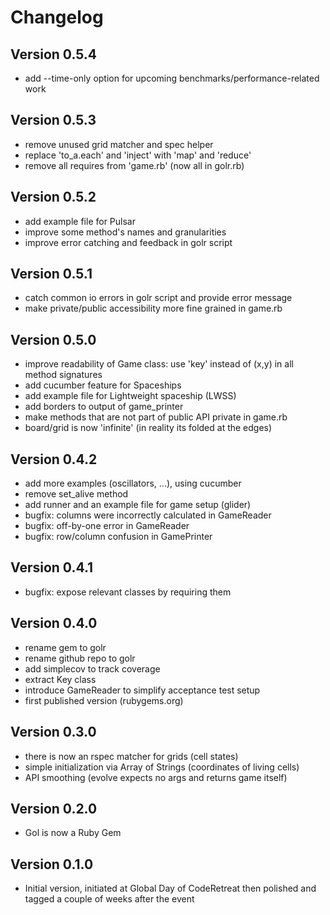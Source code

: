 Changelog
=========

Version 0.5.4
-------------
* add --time-only option for upcoming benchmarks/performance-related work

Version 0.5.3
-------------
* remove unused grid matcher and spec helper
* replace 'to_a.each' and 'inject' with 'map' and 'reduce'
* remove all requires from 'game.rb' (now all in golr.rb)

Version 0.5.2
-------------
* add example file for Pulsar
* improve some method's names and granularities
* improve error catching and feedback in golr script

Version 0.5.1
-------------

* catch common io errors in golr script and provide error message
* make private/public accessibility more fine grained in game.rb

Version 0.5.0
-------------

* improve readability of Game class: use 'key' instead of (x,y) in all method signatures
* add cucumber feature for Spaceships
* add example file for Lightweight spaceship (LWSS)
* add borders to output of game_printer
* make methods that are not part of public API private in game.rb
* board/grid is now 'infinite' (in reality its folded at the edges)

Version 0.4.2
-------------

* add more examples (oscillators, ...), using cucumber
* remove set_alive method
* add runner and an example file for game setup (glider)
* bugfix: columns were incorrectly calculated in GameReader
* bugfix: off-by-one error in GameReader
* bugfix: row/column confusion in GamePrinter

Version 0.4.1
-------------

* bugfix: expose relevant classes by requiring them

Version 0.4.0
-------------

* rename gem to golr
* rename github repo to golr
* add simplecov to track coverage
* extract Key class
* introduce GameReader to simplify acceptance test setup
* first published version (rubygems.org)

Version 0.3.0
-------------

* there is now an rspec matcher for grids (cell states)
* simple initialization via Array of Strings (coordinates of living cells)
* API smoothing (evolve expects no args and returns game itself)

Version 0.2.0
-------------

* Gol is now a Ruby Gem

Version 0.1.0
-------------

* Initial version, initiated at Global Day of CodeRetreat then polished and tagged a couple of weeks after the event
